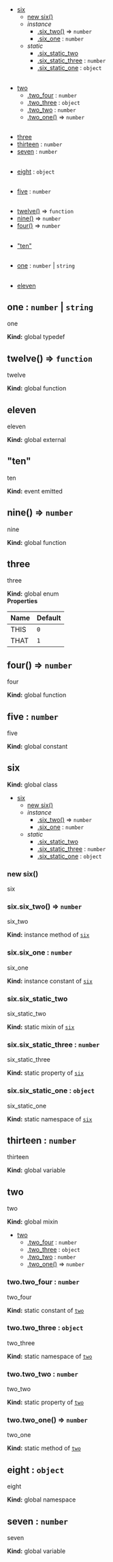 ## 
* [six](#six)
  * [new six()](#new_six_new)
  * _instance_
    * [.six_two()](#six+six_two) ⇒ <code>number</code>
    * [.six_one](#six+six_one) : <code>number</code>
  * _static_
    * [.six_static_two](#six.six_static_two)
    * [.six_static_three](#six.six_static_three) : <code>number</code>
    * [.six_static_one](#six.six_static_one) : <code>object</code>
## 
* [two](#two)
  * [.two_four](#two.two_four) : <code>number</code>
  * [.two_three](#two.two_three) : <code>object</code>
  * [.two_two](#two.two_two) : <code>number</code>
  * [.two_one()](#two.two_one) ⇒ <code>number</code>
## 
* [three](#three)
* [thirteen](#thirteen) : <code>number</code>
* [seven](#seven) : <code>number</code>
## 
* [eight](#eight) : <code>object</code>
## 
* [five](#five) : <code>number</code>
## 
* [twelve()](#twelve) ⇒ <code>function</code>
* [nine()](#nine) ⇒ <code>number</code>
* [four()](#four) ⇒ <code>number</code>
## 
* ["ten"](#event_ten)
## 
* [one](#one) : <code>number</code> &#124; <code>string</code>
## 
* [eleven](#external_eleven)
<a name="one"></a>
## one : <code>number</code> &#124; <code>string</code>
one

**Kind:** global typedef  
<a name="twelve"></a>
## twelve() ⇒ <code>function</code>
twelve

**Kind:** global function  
<a name="external_eleven"></a>
## eleven
eleven

**Kind:** global external  
<a name="event_ten"></a>
## "ten"
ten

**Kind:** event emitted  
<a name="nine"></a>
## nine() ⇒ <code>number</code>
nine

**Kind:** global function  
<a name="three"></a>
## three
three

**Kind:** global enum  
**Properties**

| Name | Default |
| --- | --- |
| THIS | <code>0</code> | 
| THAT | <code>1</code> | 

<a name="four"></a>
## four() ⇒ <code>number</code>
four

**Kind:** global function  
<a name="five"></a>
## five : <code>number</code>
five

**Kind:** global constant  
<a name="six"></a>
## six
**Kind:** global class  

* [six](#six)
  * [new six()](#new_six_new)
  * _instance_
    * [.six_two()](#six+six_two) ⇒ <code>number</code>
    * [.six_one](#six+six_one) : <code>number</code>
  * _static_
    * [.six_static_two](#six.six_static_two)
    * [.six_static_three](#six.six_static_three) : <code>number</code>
    * [.six_static_one](#six.six_static_one) : <code>object</code>

<a name="new_six_new"></a>
### new six()
six

<a name="six+six_two"></a>
### six.six_two() ⇒ <code>number</code>
six_two

**Kind:** instance method of <code>[six](#six)</code>  
<a name="six+six_one"></a>
### six.six_one : <code>number</code>
six_one

**Kind:** instance constant of <code>[six](#six)</code>  
<a name="six.six_static_two"></a>
### six.six_static_two
six_static_two

**Kind:** static mixin of <code>[six](#six)</code>  
<a name="six.six_static_three"></a>
### six.six_static_three : <code>number</code>
six_static_three

**Kind:** static property of <code>[six](#six)</code>  
<a name="six.six_static_one"></a>
### six.six_static_one : <code>object</code>
six_static_one

**Kind:** static namespace of <code>[six](#six)</code>  
<a name="thirteen"></a>
## thirteen : <code>number</code>
thirteen

**Kind:** global variable  
<a name="two"></a>
## two
two

**Kind:** global mixin  

* [two](#two)
  * [.two_four](#two.two_four) : <code>number</code>
  * [.two_three](#two.two_three) : <code>object</code>
  * [.two_two](#two.two_two) : <code>number</code>
  * [.two_one()](#two.two_one) ⇒ <code>number</code>

<a name="two.two_four"></a>
### two.two_four : <code>number</code>
two_four

**Kind:** static constant of <code>[two](#two)</code>  
<a name="two.two_three"></a>
### two.two_three : <code>object</code>
two_three

**Kind:** static namespace of <code>[two](#two)</code>  
<a name="two.two_two"></a>
### two.two_two : <code>number</code>
two_two

**Kind:** static property of <code>[two](#two)</code>  
<a name="two.two_one"></a>
### two.two_one() ⇒ <code>number</code>
two_one

**Kind:** static method of <code>[two](#two)</code>  
<a name="eight"></a>
## eight : <code>object</code>
eight

**Kind:** global namespace  
<a name="seven"></a>
## seven : <code>number</code>
seven

**Kind:** global variable  
